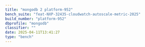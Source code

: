 ```yaml
---
title: "mongodb 2 platform-952"
bench_suite: "feat-NXP-32435-cloudwatch-autoscale-metric-2025"
build_number: "platform-952"
dbprofile: "mongodb"
classifier: ""
date: 2025-04-11T13:41:27
type: "bench"
---
```

